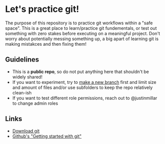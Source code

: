 # Let's practice git!
The purpose of this repository is to practice git workflows within a "safe space". This is a great place to learn/practice git fundementals, or test out something with zero stakes before executing on a meaningful project. Don't worry about potentially messing something up, a big apart of learning git is making mistakces and then fixing them! 

## Guidelines 
* This is a **public repo**, so do not put anything here that shouldn't be widely shared!
* If you want to experiment, try to [make a new branch](https://git-scm.com/book/en/v2/Git-Branching-Basic-Branching-and-Merging) first and limit size and amount of files and/or use subfolders to keep the repo relatively clean-ish
* If you want to test different role permissions, reach out to @justinmillar to change admin roles

## Links
* [Download git](https://git-scm.com/downloads)
* [Github's "Getting started with git"](https://docs.github.com/en/get-started/getting-started-with-git)
